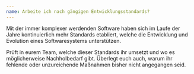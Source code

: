 ```yaml
---
name: Arbeite ich nach gängigen Entwicklungsstandards?
---
```

Mit der immer komplexer werdenden Software haben sich im Laufe
der Jahre kontinuierlich mehr Standards etabliert, welche die Entwicklung und Evolution eines Softwaresystems unterstützen. 

Prüft in eurem Team, welche dieser Standards ihr umsetzt und wo es möglicherweise Nachholbedarf gibt. Überlegt euch auch, warum ihr fehlende oder unzureichende Maßnahmen bisher nicht angegangen seid.
